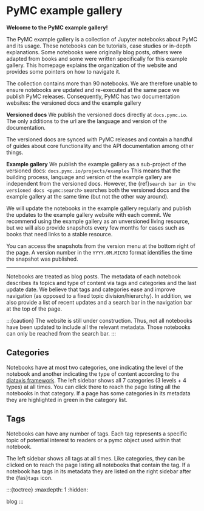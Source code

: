 # PyMC example gallery

**Welcome to the PyMC example gallery!**

The PyMC example gallery is a collection of Jupyter notebooks
about PyMC and its usage. These notebooks can be tutorials,
case studies or in-depth explanations.
Some notebooks were originally blog posts, others were adapted from books
and some were written specifically for this example gallery.
This homepage explains the organization of the website and provides
some pointers on how to navigate it.

The collection contains more than 90 notebooks. We are therefore unable
to ensure notebooks are updated and re-executed at the same pace we
publish PyMC releases. Consequently, PyMC has two documentation
websites: the versioned docs and the example gallery

**Versioned docs**
We publish the versioned docs directly at `docs.pymc.io`. The only additions
to the url are the language and version of the documentation.

The versioned docs are synced with PyMC releases and contain a handful of
guides about core functionality and the API documentation among other things.

**Example gallery**
We publish the example gallery as a sub-project of the versioned docs: `docs.pymc.io/projects/examples`
This means that the building process, language and version of the
example gallery are independent from the versioned docs. However,
the {ref}`search bar in the versioned docs <pymc:search>` searches
both the versioned docs and the example gallery at the same time
(but not the other way around).

We will update the notebooks in the example gallery regularly
and publish the updates to the example gallery website with each commit.
We recommend using the example gallery as an unversioned living
resource, but we will also provide snapshots every few months for cases such as books
that need links to a stable resource.

You can access the snapshots from the version menu at the bottom right of the page.
A version number in the `YYYY.0M.MICRO` format identifies the time the snapshot was published.

---

Notebooks are treated as blog posts. The metadata of each notebook
describes its topics and type of content via tags and categories
and the last update date. We believe that tags and categories
ease and improve navigation (as opposed to a fixed topic division/hierarchy).
In addition, we also provide a list of recent updates and a search bar in the
navigation bar at the top of the page.

:::{caution}
The website is still under construction. Thus, not all notebooks have been updated
to include all the relevant metadata. Those notebooks can only be reached
from the search bar.
:::

## Categories
Notebooks have at most two categories, one indicating the level of the
notebook and another indicating the type of content according to the
[diataxis framework](https://diataxis.fr/). The left sidebar
shows all 7 categories (3 levels + 4 types) at all times. You can click
there to reach the page listing all the notebooks in that category.
If a page has some categories in its metadata they are highlighted in green
in the category list.

## Tags
Notebooks can have any number of tags. Each tag represents a specific topic
of potential interest to readers or a pymc object used within that notebook.

The left sidebar shows all tags at all times. Like categories, they can be clicked
on to reach the page listing all notebooks that contain the tag. If a notebook
has tags in its metadata they are listed on the right sidebar after the {fas}`tags` icon.

:::{toctree}
:maxdepth: 1
:hidden:

blog
:::
